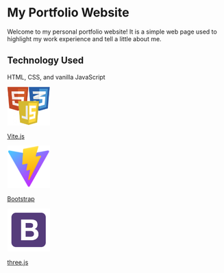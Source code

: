 # My Portfolio Website

Welcome to my personal portfolio website! It is a simple web page used to highlight my work experience and tell a little about me.

## Technology Used

HTML, CSS, and vanilla JavaScript

<img src="./assets/html-css-js-logo.png" alt="HTML/CSS/JS Logo" width="100"/>

[Vite.js](https://vitejs.dev/)

<img src="./assets/vite-logo.svg" alt="Vite.js Logo" width="100"/>

[Bootstrap](https://getbootstrap.com/)

<img src="./assets/bootstrap-logo.png" alt="Bootstrap Logo" width="100"/>

[three.js](https://www.npmjs.com/package/three)
